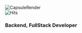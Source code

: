 ![CapsuleRender](https://capsule-render.vercel.app/api?type=rounded&height=120&color=gradient&text=Hi,%20I'm%20JaeKeun&reversal=true&animation=fadeIn&strokeWidth=0&rotate=0&fontSize=40)
<br>
![Hits](https://hits.seeyoufarm.com/api/count/incr/badge.svg?url=https%3A%2F%2Fgithub.com%2Fklolarion%2Fhit-counter&count_bg=%23C77F1D&title_bg=%23555555&icon=lamborghini.svg&icon_color=%23E9DE2C&title=hits&edge_flat=false)

### Backend, FullStack Developer
